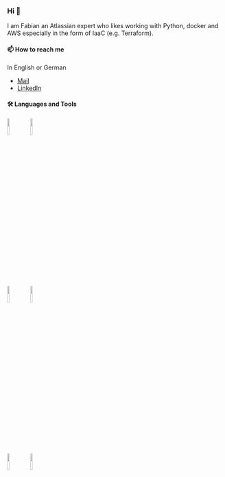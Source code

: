 ### Hi 👋

I am Fabian an Atlassian expert who likes working with Python, docker and AWS especially in the form of IaaC (e.g. Terraform).

#### 📫 How to reach me
In English or German

- [Mail](mailto:fabian.duft@kreuzwerker.de)
- [LinkedIn](https://www.linkedin.com/in/fabian-duft-52b090193/)

#### 🛠 Languages and Tools
<p>

  <code><img width="10%" src="https://www.vectorlogo.zone/logos/amazon_aws/amazon_aws-ar21.svg"></code>
  <code><img width="10%" src="https://upload.wikimedia.org/wikipedia/commons/4/4d/Atlassian-logo.svg"></code>
  <br />
  <code><img width="10%" src="https://www.vectorlogo.zone/logos/terraformio/terraformio-ar21.svg"></code>
  <code><img width="10%" src="https://www.vectorlogo.zone/logos/python/python-horizontal.svg"></code>
  <br />
  <code><img width="10%" src="https://www.vectorlogo.zone/logos/docker/docker-ar21.svg"></code>
  <code><img width="10%" src="https://www.vectorlogo.zone/logos/gitlab/gitlab-ar21.svg"></code>
  <br />
 
</p>
